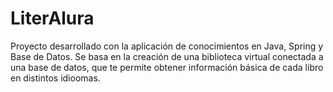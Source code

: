 # LiterAlura
Proyecto desarrollado con la aplicación de conocimientos en Java, Spring y Base de Datos.
Se basa en la creación de una biblioteca virtual conectada a una base de datos, que te permite obtener información básica de cada libro en distintos idioomas.
